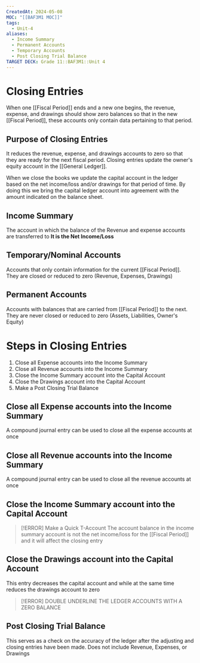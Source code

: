 ```yaml
---
CreatedAt: 2024-05-08
MOC: "[[BAF3M1 MOC]]"
tags:
  - Unit-4
aliases:
  - Income Summary
  - Permanent Accounts
  - Temporary Accounts
  - Post Closing Trial Balance
TARGET DECK: Grade 11::BAF3M1::Unit 4
---
```


# Closing Entries
When one [[Fiscal Period]] ends and a new one begins, the revenue, expense, and drawings should show zero balances so that in the new [[Fiscal Period]], these accounts only contain data pertaining to that period.

## Purpose of Closing Entries
It reduces the revenue, expense, and drawings accounts to zero so that they are ready for the next fiscal period.
Closing entries update the owner's equity account in the [[General Ledger]].
<!--ID: 1715177054134-->


When we close the books we update the capital account in the ledger based on the net income/loss and/or drawings for that period of time. By doing this we bring the capital ledger account into agreement with the amount indicated on the balance sheet.

## Income Summary
The account in which the balance of the Revenue and expense accounts are transferred to
**It is the Net Income/Loss**
<!--ID: 1715177054146-->


## Temporary/Nominal Accounts
Accounts that only contain information for the current [[Fiscal Period]]. They are closed or reduced to zero
(Revenue, Expenses, Drawings)
<!--ID: 1715177117941-->

## Permanent Accounts
Accounts with balances that are carried from [[Fiscal Period]] to the next. They are never closed or reduced to zero
(Assets, Liabilities, Owner's Equity)
<!--ID: 1715254866862-->


# Steps in Closing Entries
1. Close all Expense accounts into the Income Summary
2. Close all Revenue accounts into the Income Summary
3. Close the Income Summary account into the Capital Account
4. Close the Drawings account into the Capital Account
5. Make a Post Closing Trial Balance
<!--ID: 1715177054153-->



## Close all Expense accounts into the Income Summary
A compound journal entry can be used to close all the expense accounts at once
## Close all Revenue accounts into the Income Summary
A compound journal entry can be used to close all the revenue accounts at once
## Close the Income Summary account into the Capital Account

> [!ERROR] Make a Quick T-Account
>  The account balance in the income summary account is not the net income/loss for the [[Fiscal Period]] and it will affect the closing entry


## Close the Drawings account into the Capital Account
This entry decreases the capital account and while at the same time reduces the drawings account to zero

> [!ERROR] DOUBLE UNDERLINE THE LEDGER ACCOUNTS WITH A ZERO BALANCE


## Post Closing Trial Balance
This serves as a check on the accuracy of the ledger after the adjusting and closing entries have been made.
Does not include Revenue, Expenses, or Drawings
<!--ID: 1715255845188-->
